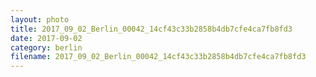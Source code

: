 ```yaml
---
layout: photo
title: 2017_09_02_Berlin_00042_14cf43c33b2858b4db7cfe4ca7fb8fd3
date: 2017-09-02
category: berlin
filename: 2017_09_02_Berlin_00042_14cf43c33b2858b4db7cfe4ca7fb8fd3
---
```


